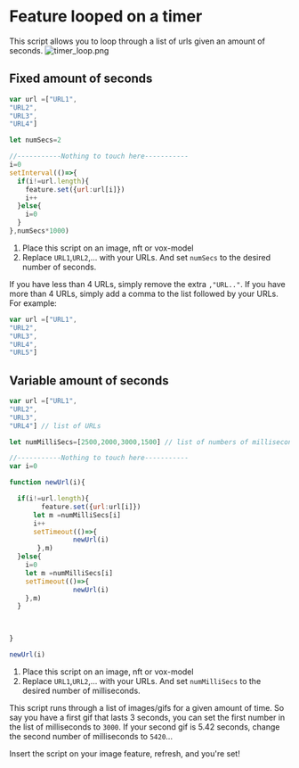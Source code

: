 # Feature looped on a timer
This script allows you to loop through a list of urls given an amount of seconds.
![timer_loop.png](/timer_loop.png)

## Fixed amount of seconds
```js
var url =["URL1",
"URL2",
"URL3",
"URL4"]

let numSecs=2

//-----------Nothing to touch here-----------
i=0
setInterval(()=>{
  if(i!=url.length){
    feature.set({url:url[i]})
    i++
  }else{
    i=0
  }
},numSecs*1000)

```
1. Place this script on an image, nft or vox-model
2. Replace `URL1`,`URL2`,... with your URLs. And set `numSecs` to the desired number of seconds.

If you have less than 4 URLs, simply remove the extra `,"URL.."`. If you have more than 4 URLs, simply add a comma to the list followed by your URLs.
For example:
```js
var url =["URL1",
"URL2",
"URL3",
"URL4",
"URL5"]
```



## Variable amount of seconds
```js
var url =["URL1",
"URL2",
"URL3",
"URL4"] // list of URLs

let numMilliSecs=[2500,2000,3000,1500] // list of numbers of milliseconds

//-----------Nothing to touch here-----------
var i=0

function newUrl(i){

  if(i!=url.length){
    	feature.set({url:url[i]})
      let m =numMilliSecs[i]
      i++
      setTimeout(()=>{
				newUrl(i)
       },m)
  }else{
    i=0
    let m =numMilliSecs[i]
    setTimeout(()=>{
				newUrl(i)
    },m)
  }


    
}

newUrl(i)


```
1. Place this script on an image, nft or vox-model
2. Replace `URL1`,`URL2`,... with your URLs. And set `numMilliSecs` to the desired number of milliseconds.

This script runs through a list of images/gifs for a given amount of time. So say you have a first gif that lasts 3 seconds, you can set the first number in the list of milliseconds to `3000`. If your second gif is 5.42 seconds, change the second number of milliseconds to `5420`...

Insert the script on your image feature, refresh, and you're set!

